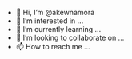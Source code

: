 - 👋 Hi, I’m @akewnamora
- 👀 I’m interested in ...
- 🌱 I’m currently learning ...
- 💞️ I’m looking to collaborate on ...
- 📫 How to reach me ...

<!---
akewnamora/akewnamora is a ✨ special ✨ repository because its `README.md` (this file) appears on your GitHub profile.
You can click the Preview link to take a look at your changes.
--->
